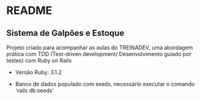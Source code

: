 # README

## Sistema de Galpões e Estoque  

Projeto criado para acompanhar as aulas do TREINADEV, uma abordagem prática com TDD (Test-driven development/ Desenvolvimento guiado por testes) com Ruby on Rails

* Versão Ruby: 3.1.2

* Banco de dados populado com seeds, necessário executar o comando 'rails db:seeds'